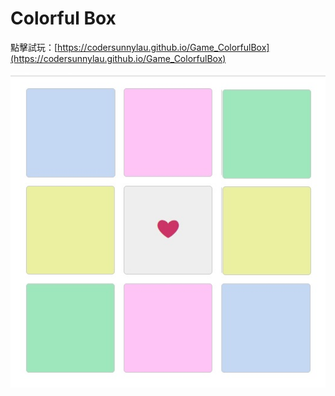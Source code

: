 # Colorful Box
點擊試玩：[https://codersunnylau.github.io/Game_ColorfulBox](https://codersunnylau.github.io/Game_ColorfulBox)    

![ColorfulBox](https://github.com/CoderSunnyLau/Game_ColorfulBox/blob/master/img/mainPic.jpg?raw=true)
